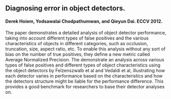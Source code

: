 ## Diagnosing error in object detectors. 

#### Derek Hoiem, Yodsawalai Chodpathumwan, and Qieyun Dai. ECCV 2012.

The paper demonstrates a detailed analysis of object detector performance, taking into account different types of false positives and the various characteristics of objects in different categories, such as occlusion, truncation, size, aspect ratio, etc. To enable this analysis without any sort of bias on the number of true positives, they define a new metric called Average Normalized Precision. The demonstrate an analysis across various types of false positives and different types of object characteristics using the object detectors by Felzenszwalb et al and Vedaldi et al, illustrating how each detector varies in performance based on the characteristics and how the detectors structure might be liable for the performance difference. This provides a good benchmark for researchers to base their detector analyses on.